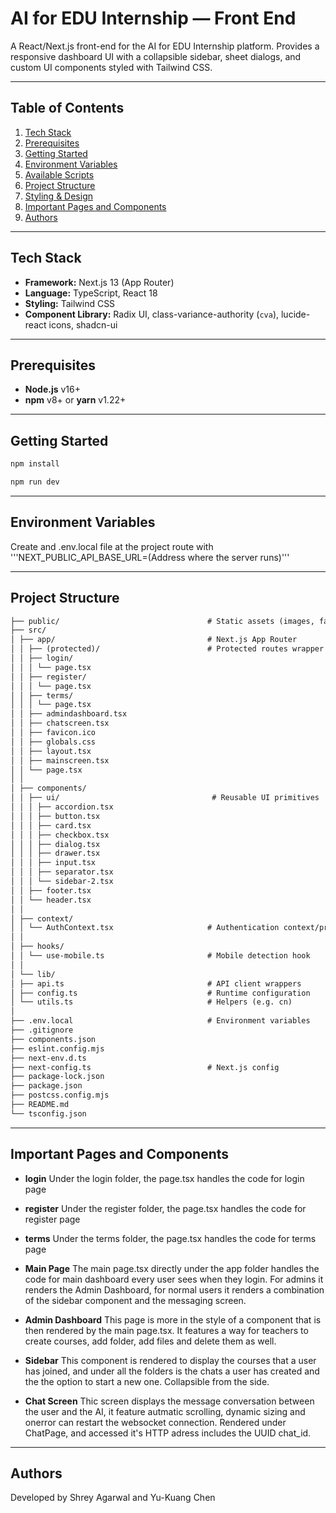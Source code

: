 # AI for EDU Internship — Front End

A React/Next.js front-end for the AI for EDU Internship platform. Provides a responsive dashboard UI with a collapsible sidebar, sheet dialogs, and custom UI components styled with Tailwind CSS.

---

## Table of Contents

1. [Tech Stack](#tech-stack)
2. [Prerequisites](#prerequisites)
3. [Getting Started](#getting-started)
4. [Environment Variables](#environment-variables)
5. [Available Scripts](#available-scripts)
6. [Project Structure](#project-structure)
7. [Styling & Design](#styling-design)
8. [Important Pages and Components](#pages-components)
9. [Authors](#authors)

---

## Tech Stack

- **Framework:** Next.js 13 (App Router)
- **Language:** TypeScript, React 18
- **Styling:** Tailwind CSS
- **Component Library:** Radix UI, class-variance-authority (`cva`), lucide-react icons, shadcn-ui

---

## Prerequisites

- **Node.js** v16+
- **npm** v8+ or **yarn** v1.22+

---

## Getting Started

```bash
npm install
```

```bash
npm run dev
```

---

## Environment Variables

Create and .env.local file at the project route with '''NEXT_PUBLIC_API_BASE_URL=(Address where the server runs)'''

---

## Project Structure

```txt
├── public/                                 # Static assets (images, favicon, etc.)
├── src/
│ ├── app/                                  # Next.js App Router
│ │ ├── (protected)/                        # Protected routes wrapper
│ │ ├── login/
│ │ │ └── page.tsx
│ │ ├── register/
│ │ │ └── page.tsx
│ │ ├── terms/
│ │ │ └── page.tsx
│ │ ├── admindashboard.tsx
│ │ ├── chatscreen.tsx
│ │ ├── favicon.ico
│ │ ├── globals.css
│ │ ├── layout.tsx
│ │ ├── mainscreen.tsx
│ │ └── page.tsx
│ │
│ ├── components/
│ │ ├── ui/                                  # Reusable UI primitives
│ │ │ ├── accordion.tsx
│ │ │ ├── button.tsx
│ │ │ ├── card.tsx
│ │ │ ├── checkbox.tsx
│ │ │ ├── dialog.tsx
│ │ │ ├── drawer.tsx
│ │ │ ├── input.tsx
│ │ │ ├── separator.tsx
│ │ │ └── sidebar-2.tsx
│ │ ├── footer.tsx
│ │ └── header.tsx
│ │
│ ├── context/
│ │ └── AuthContext.tsx                     # Authentication context/provider
│ │
│ ├── hooks/
│ │ └── use-mobile.ts                       # Mobile detection hook
│ │
│ └── lib/
│ ├── api.ts                                # API client wrappers
│ ├── config.ts                             # Runtime configuration
│ └── utils.ts                              # Helpers (e.g. cn)
│
├── .env.local                              # Environment variables
├── .gitignore
├── components.json
├── eslint.config.mjs
├── next-env.d.ts
├── next-config.ts                          # Next.js config
├── package-lock.json
├── package.json
├── postcss.config.mjs
├── README.md
└── tsconfig.json
```

---

## Important Pages and Components

- **login**
  Under the login folder, the page.tsx handles the code for login page

- **register**
  Under the register folder, the page.tsx handles the code for register page

- **terms**
  Under the terms folder, the page.tsx handles the code for terms page

- **Main Page**
  The main page.tsx directly under the app folder handles the code for main dashboard
  every user sees when they login. For admins it renders the Admin Dashboard, for normal users it renders a combination of the sidebar component and the messaging screen.

- **Admin Dashboard**
  This page is more in the style of a component that is then rendered by the main page.tsx. It features a way for teachers to create courses, add folder, add files and delete them as well.

- **Sidebar**
  This component is rendered to display the courses that a user has joined, and under all the folders is the chats a user has created and the the option to start a new one. Collapsible from the side.

- **Chat Screen**
  Thic screen displays the message conversation between the user and the AI, it feature autmatic scrolling, dynamic sizing and onerror can restart the websocket connection. Rendered under ChatPage, and accessed it's HTTP adress includes the UUID chat_id.

---

## Authors

Developed by Shrey Agarwal and Yu-Kuang Chen
